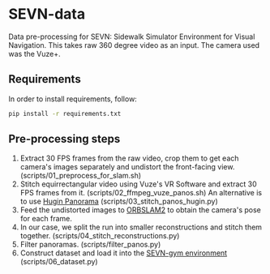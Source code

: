 # SEVN-data

Data pre-processing for SEVN: Sidewalk Simulator Environment for Visual Navigation. This takes raw 360 degree video as an input. The camera used was the Vuze+.

## Requirements

In order to install requirements, follow:

```bash
pip install -r requirements.txt
```

## Pre-processing steps

1. Extract 30 FPS frames from the raw video, crop them to get each camera's images separately and undistort the front-facing view. (scripts/01_preprocess_for_slam.sh)
2. Stitch equirrectangular video using Vuze's VR Software and extract 30 FPS frames from it. (scripts/02_ffmpeg_vuze_panos.sh) An alternative is to use [Hugin Panorama](http://hugin.sourceforge.net/) (scripts/03_stitch_panos_hugin.py)
3. Feed the undistorted images to [ORBSLAM2](https://github.com/raulmur/ORB_SLAM2) to obtain the camera's pose for each frame.
4. In our case, we split the run into smaller reconstructions and stitch them together. (scripts/04_stitch_reconstructions.py)
5. Filter panoramas. (scripts/filter_panos.py)
6. Construct dataset and load it into the [SEVN-gym environment](https://github.com/mweiss17/SEVN) (scripts/06_dataset.py)
